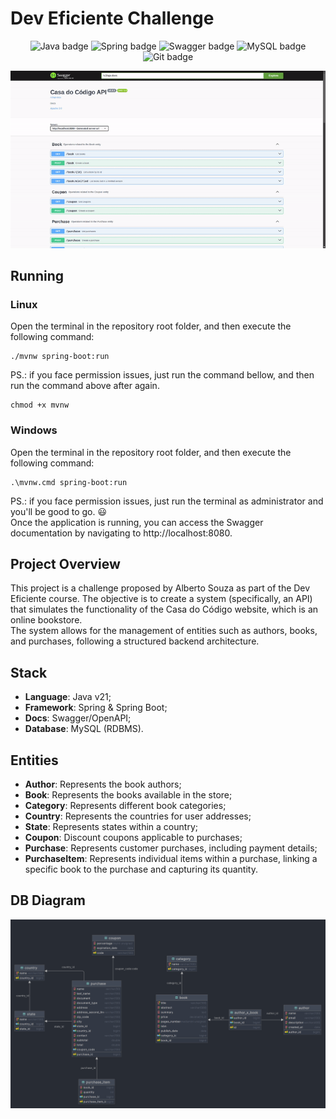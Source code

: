 # Dev Eficiente Challenge
<p align="center">
<img src="https://img.shields.io/badge/java-%23ED8B00.svg?style=for-the-badge&logo=openjdk&logoColor=white" alt="Java badge" />
<img src="https://img.shields.io/badge/spring-%236DB33F.svg?style=for-the-badge&logo=spring&logoColor=white" alt="Spring badge" />
<img src="https://img.shields.io/badge/-Swagger-%23Clojure?style=for-the-badge&logo=swagger&logoColor=white" alt="Swagger badge" />
<img src="https://img.shields.io/badge/mysql-4479A1.svg?style=for-the-badge&logo=mysql&logoColor=white" alt="MySQL badge" />
<img src="https://img.shields.io/badge/git-%23F05033.svg?style=for-the-badge&logo=git&logoColor=white" alt="Git badge" />
</p>
  
<p align="center">
  <img src="docs/project.gif" alt="GIF of the Swagger Docs" />
</p> 
  
## Running
### Linux
Open the terminal in the repository root folder, and then execute the following command:
```shell
./mvnw spring-boot:run
```
PS.: if you face permission issues, just run the command bellow, and then run the command above after again.
```shell
chmod +x mvnw
```
### Windows
Open the terminal in the repository root folder, and then execute the following command:
```shell
.\mvnw.cmd spring-boot:run
```
PS.: if you face permission issues, just run the terminal as administrator and you'll be good to go. 😃  
Once the application is running, you can access the Swagger documentation by navigating to http://localhost:8080. 
## Project Overview
This project is a challenge proposed by Alberto Souza as part of the Dev Eficiente course. The objective is to create a 
system (specifically, an API) that simulates the functionality of the Casa do Código website, which is an online bookstore.  
The system allows for the management of entities such as authors, books, and purchases, following a structured backend architecture.
## Stack  
 - **Language**: Java v21;
 - **Framework**: Spring & Spring Boot;
 - **Docs**: Swagger/OpenAPI;
 - **Database**: MySQL (RDBMS).
## Entities  
 - **Author**: Represents the book authors;
 - **Book**: Represents the books available in the store;
 - **Category**: Represents different book categories;
 - **Country**: Represents the countries for user addresses;
 - **State**: Represents states within a country;
 - **Coupon**: Discount coupons applicable to purchases;
 - **Purchase**: Represents customer purchases, including payment details;
 - **PurchaseItem**: Represents individual items within a purchase, linking a specific book to the purchase and 
capturing its quantity.
## DB Diagram  
<p align="center">
  <img src="docs/diagram.png" alt="GIF of the Swagger Docs" />
</p> 

